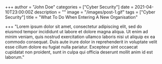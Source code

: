 +++
author = "John Doe"
categories = ["Cyber Security"]
date = 2021-04-10T23:00:00Z
description = ""
image = "/images/post-1.gif"
tags = ["Cyber Security"]
title = "What To Do When Entering A New Organisation"

+++
"Lorem ipsum dolor sit amet, consectetur adipiscing elit, sed do eiusmod tempor incididunt ut labore et dolore magna aliqua. Ut enim ad minim veniam, quis nostrud exercitation ullamco laboris nisi ut aliquip ex ea commodo consequat. Duis aute irure dolor in reprehenderit in voluptate velit esse cillum dolore eu fugiat nulla pariatur. Excepteur sint occaecat cupidatat non proident, sunt in culpa qui officia deserunt mollit anim id est laborum."